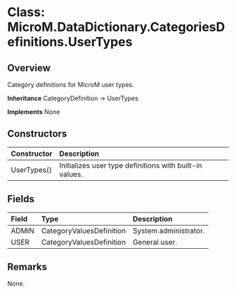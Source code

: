 # Class: MicroM.DataDictionary.CategoriesDefinitions.UserTypes
## Overview
Category definitions for MicroM user types.

**Inheritance**
CategoryDefinition -> UserTypes

**Implements**
None

## Constructors
| Constructor | Description |
|:------------|:-------------|
| UserTypes() | Initializes user type definitions with built-in values. |

## Fields
| Field | Type | Description |
|:------------|:-------------|:-------------|
| ADMIN | CategoryValuesDefinition | System administrator. |
| USER | CategoryValuesDefinition | General user. |

## Remarks
None.

